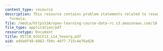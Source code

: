 ```yaml
---
content_type: resource
description: This resource contains problem statements related to resonant response
  formula.
file: /media/https%3A/open-learning-course-data-rc.s3.amazonaws.com/18-03sc-differential-equations-fall-2011/edda0f496062fb9c46f7715c4e76a926_MIT18_03SCF11_s14_5exerq.pdf
file_type: application/pdf
resourcetype: Document
title: MIT18_03SCF11_s14_5exerq.pdf
uid: edda0f49-6062-fb9c-46f7-715c4e76a926
---
```

